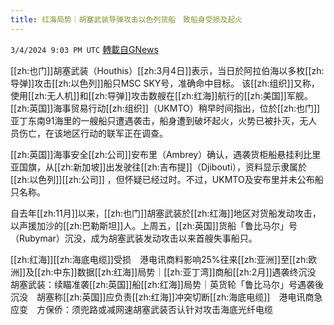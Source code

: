 ```yaml
---
title: 红海局势｜胡塞武装导弹攻击以色列货船　致船身受损及起火
---
```

`3/4/2024 9:03 PM UTC` [轉載自GNews](https://gnews.org/articles/2364761)

[[zh:也门]]胡塞武装（Houthis）[[zh:3月4日]]表示，当日於阿拉伯海以多枚[[zh:导弹]]攻击[[zh:以色列]]船只MSC SKY号，准确命中目标。 该[[zh:组织]]又称，使用[[zh:无人机]]和[[zh:导弹]]攻击数艘在[[zh:红海]]航行的[[zh:美国]]军舰。[[zh:英国]]海事贸易行动[[zh:组织]]（UKMTO）稍早时间指出，位於[[zh:也门]]亚丁东南91海里的一艘船只遭遇袭击，船身遭到破坏起火，火势已被扑灭，无人员伤亡，在该地区行动的联军正在调查。

[[zh:英国]]海事安全[[zh:公司]]安布里（Ambrey）确认，遇袭货柜船悬挂利比里亚国旗，从[[zh:新加坡]]出发驶往[[zh:吉布提]]（Djibouti），资料显示隶属於[[zh:以色列]][[zh:公司]] ，但怀疑已经过时。不过，UKMTO及安布里并未公布船只名称。

自去年[[zh:11月]]以来，[[zh:也门]]胡塞武装於[[zh:红海]]地区对货船发动攻击，以声援加沙的[[zh:巴勒斯坦]]人。上周五，[[zh:英国]]货船「鲁比马尔」号（Rubymar）沉没，成为胡塞武装发动攻击以来首艘失事船只。

[[zh:红海]][[zh:海底电缆]]受损　港电讯商料影响25%往来[[zh:亚洲]]至[[zh:欧洲]]及[[zh:中东]]数据[[zh:红海]]局势｜[[zh:亚丁湾]]商船[[zh:2月]]遇袭终沉没　胡塞武装：续瞄准袭[[zh:英国]]船[[zh:红海]]局势｜英货轮「鲁比马尔」号遇袭後沉没　胡塞称[[zh:英国]]应负责[[zh:红海]]冲突切断[[zh:海底电缆]]　港电讯商急应变　方保侨：须兜路或减网速胡塞武装否认针对攻击海底光纤电缆
